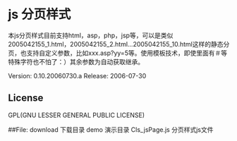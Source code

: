 # js 分页样式

本js分页样式目前支持html，asp，php，jsp等，可以是类似2005042155_1.html，2005042155_2.html...2005042155_10.html这样的静态分页，也支持自定义参数，比如xxx.asp?yy=5等。使用模板技术，即使里面有＃等特殊字符也不怕了：）其余参数为自动获取继承。

Version:  0.10.20060730.a
Release:  2006-07-30


## License
GPL(GNU LESSER GENERAL PUBLIC LICENSE)

##File:
download 下载目录
demo	演示目录
Cls_jsPage.js	分页样式js文件